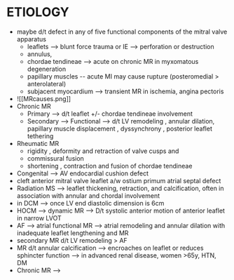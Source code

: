 # ETIOLOGY 
- maybe d/t defect in any of five functional components of the mitral valve apparatus 
	- leaflets --> blunt force trauma or IE --> perforation or destruction 
	- annulus, 
	- chordae tendineae --> acute on chronic MR in myxomatous degeneration 
	- papillary muscles -- acute MI may cause rupture (posteromedial > anterolateral)
	- subjacent myocardium  --> transient MR in ischemia, angina pectoris 
- ![[MRcauses.png]]
- Chronic MR 
	- Primary --> d/t leaflet +/- chordae tendineae involvement 
	- Secondary --> Functional --> d/t LV remodeling , annular dilation, papillary muscle displacement , dyssynchrony , posterior leaflet tethering 
- Rheumatic MR 
	- rigidity , deformity and retraction of valve cusps and 
	- commissural fusion 
	- shortening , contraction and fusion of chordae tendineae 
- Congenital --> AV endocardial cushion defect 
- cleft anterior mitral valve leaflet a/w ostium primum atrial septal defect 
- Radiation MS --> leaflet thickening, retraction, and calcification, often in association with annular and chordal involvement 
- in DCM --> once LV end diastolic dimension is 6cm 
- HOCM --> dynamic MR --> D/t systolic anterior motion of anterior leaflet in narrow LVOT 
- AF --> atrial functional MR --> atrial remodeling and annular dilation with inadequate leaflet lengthening and MR 
- secondary MR d/t LV remodeling > AF 
- MR d/t annular calcification --> encroaches on leaflet or reduces sphincter function --> in advanced renal disease, women >65y, HTN, DM 
- Chronic MR --> 